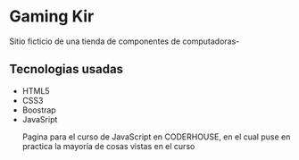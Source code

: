 <h1>Gaming Kir</h1>
<p>Sitio ficticio de una tienda de componentes de computadoras-</p>

<h2>Tecnologias usadas</h2>
<ul>
<li>HTML5</li>
<li>CSS3</li>
<li>Boostrap</li>
<li>JavaSript</li>
<p>Pagina para el curso de JavaScript en CODERHOUSE, en el cual puse en practica la mayoría de cosas vistas en el curso</p>
</ul>
